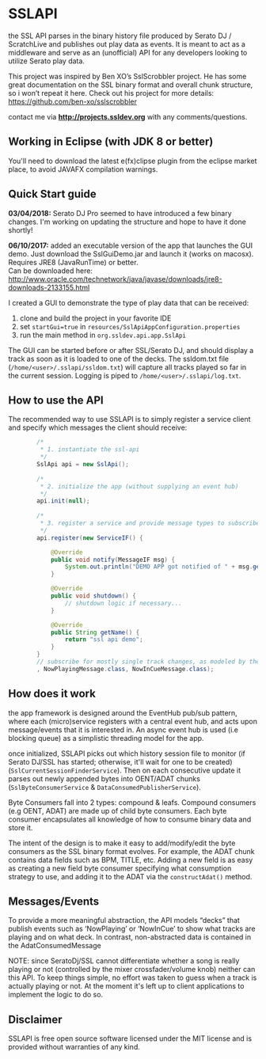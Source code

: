 SSLAPI
======

the SSL API parses in the binary history file produced by Serato DJ / ScratchLive
and publishes out play data as events.  It is meant to act as a middleware and
serve as an (unofficial) API for any developers looking to utilize Serato play data.  

This project was inspired by Ben XO’s SslScrobbler project.  He has some great 
documentation on the SSL binary format and overall chunk structure, so i won’t 
repeat it here.  Check out his project for more details: https://github.com/ben-xo/sslscrobbler

contact me via __http://projects.ssldev.org__ with any comments/questions.

Working in Eclipse (with JDK 8 or better)
-----------------------------------------
You'll need to download the latest e(fx)clipse plugin from the eclipse market place,
to avoid JAVAFX compilation warnings.

Quick Start guide
-----------------
**03/04/2018:** Serato DJ Pro seemed to have introduced a few binary changes.  I'm 
working on updating the structure and hope to have it done shortly!

**06/10/2017:** added an executable version of the app that launches the GUI demo.  Just download
the SslGuiDemo.jar and launch it (works on macosx). Requires JRE8 (JavaRunTime) or better.  
Can be downloaded here:
http://www.oracle.com/technetwork/java/javase/downloads/jre8-downloads-2133155.html

I created a GUI to demonstrate the type of play data that can be received:
1. clone and build the project in your favorite IDE
2. set `startGui=true` in `resources/SslApiAppConfiguration.properties`
3. run the main method in `org.ssldev.api.app.SslApi`

The GUI can be started before or after SSL/Serato DJ, and should display a track
as soon as it is loaded to one of the decks.  The ssldom.txt file (`/home/<user>/.sslapi/ssldom.txt`)
will capture all tracks played so far in the current session.  Logging is piped 
to `/home/<user>/.sslapi/log.txt`.

How to use the API
------------------
The recommended way to use SSLAPI is to simply register a service client and specify
which messages the client should receive:

```java
		/*
		 * 1. instantiate the ssl-api
		 */
		SslApi api = new SslApi();
		
		/*
		 * 2. initialize the app (without supplying an event hub)
		 */
		api.init(null);
		
		/*
		 * 3. register a service and provide message types to subscribe to
		 */
		api.register(new ServiceIF() {

			@Override
			public void notify(MessageIF msg) {
				System.out.println("DEMO APP got notified of " + msg.getClass().getSimpleName() + ": "+msg);
			}

			@Override
			public void shutdown() {
				// shutdown logic if necessary...
			}

			@Override
			public String getName() {
				return "ssl api demo";
			}
		}	
		// subscribe for mostly single track changes, as modeled by the TrackPublisherService
		, NowPlayingMessage.class, NowInCueMessage.class);
```

How does it work
----------------
the app framework is designed around the EventHub pub/sub pattern, where each (micro)service 
registers with a central event hub, and acts upon message/events that it is interested
in.  An async event hub is used (i.e blocking queue) as a simplistic threading 
model for the app.

once initialized, SSLAPI picks out which history session file to monitor (if Serato DJ/SSL 
has started; otherwise, it'll wait for one to be created)(`SslCurrentSessionFinderService`).
Then on each consecutive update it parses out newly appended bytes into OENT/ADAT
chunks (`SslByteConsumerService` & `DataConsumedPublisherService`).

Byte Consumers fall into 2 types: compound & leafs.  Compound consumers (e.g OENT, ADAT)
are made up of child byte consumers.  Each byte consumer encapsulates all knowledge
of how to consume binary data and store it.

The intent of the design is to make it easy to add/modify/edit the byte consumers
as the SSL binary format evolves.  For example, the ADAT chunk contains data fields
such as BPM, TITLE, etc.  Adding a new field is as easy as creating a new field
byte consumer specifying what consumption strategy to use, and adding it to the 
ADAT via the `constructAdat()` method.    

Messages/Events
---------------
To provide a more meaningful abstraction, the API models “decks” that publish 
events such as ‘NowPlaying’ or ‘NowInCue’ to show what tracks are playing and on
what deck.  In contrast, non-abstracted data is contained in the AdatConsumedMessage 

NOTE: since SeratoDj/SSL cannot differentiate whether a song is really playing 
or not (controlled by the mixer crossfader/volume knob) neither can this API.  To 
keep things simple, no effort was taken to guess when a track is actually playing 
or not.  At the moment it's left up to client applications to implement the logic 
to do so.  


Disclaimer
----------
SSLAPI is free open source software licensed under the MIT license and is provided 
without warranties of any kind.
